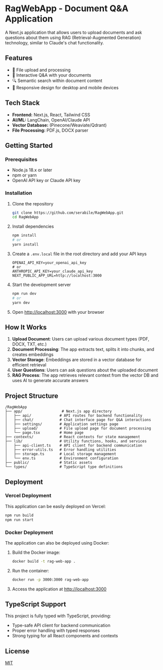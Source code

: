 # RagWebApp - Document Q&A Application

A Next.js application that allows users to upload documents and ask questions about them using RAG (Retrieval-Augmented Generation) technology, similar to Claude's chat functionality.

## Features

- 📄 File upload and processing
- 💬 Interactive Q&A with your documents
- 🔍 Semantic search within document content
- 📱 Responsive design for desktop and mobile devices

## Tech Stack

- **Frontend:** Next.js, React, Tailwind CSS
- **AI/ML:** LangChain, OpenAI/Claude API
- **Vector Database:** (Pinecone/Weaviate/Qdrant)
- **File Processing:** PDF.js, DOCX parser

## Getting Started

### Prerequisites

- Node.js 18.x or later
- npm or yarn
- OpenAI API key or Claude API key

### Installation

1. Clone the repository
   ```bash
   git clone https://github.com/serabile/RagWebApp.git
   cd RagWebApp
   ```

2. Install dependencies
   ```bash
   npm install
   # or
   yarn install
   ```

3. Create a `.env.local` file in the root directory and add your API keys
   ```
   OPENAI_API_KEY=your_openai_api_key
   # or
   ANTHROPIC_API_KEY=your_claude_api_key
   NEXT_PUBLIC_APP_URL=http://localhost:3000
   ```

4. Start the development server
   ```bash
   npm run dev
   # or
   yarn dev
   ```

5. Open [http://localhost:3000](http://localhost:3000) with your browser

## How It Works

1. **Upload Document**: Users can upload various document types (PDF, DOCX, TXT, etc.)
2. **Document Processing**: The app extracts text, splits it into chunks, and creates embeddings
3. **Vector Storage**: Embeddings are stored in a vector database for efficient retrieval
4. **User Questions**: Users can ask questions about the uploaded document
5. **RAG Process**: The app retrieves relevant context from the vector DB and uses AI to generate accurate answers

## Project Structure

```
/RagWebApp
├── app/                  # Next.js app directory
│   ├── api/             # API routes for backend functionality
│   ├── chat/            # Chat interface page for Q&A interactions
│   ├── settings/        # Application settings page
│   ├── upload/          # File upload page for document processing
│   └── page.tsx         # Home page
├── contexts/            # React contexts for state management
├── lib/                 # Utility functions, hooks, and services
│   ├── api-client.ts    # API client for backend communication
│   ├── error-utils.ts   # Error handling utilities
│   ├── storage.ts       # Local storage management
│   └── env.ts           # Environment configuration
├── public/              # Static assets
└── types/               # TypeScript type definitions
```

## Deployment

### Vercel Deployment

This application can be easily deployed on Vercel:

```bash
npm run build
npm run start
```

### Docker Deployment

The application can also be deployed using Docker:

1. Build the Docker image:
   ```bash
   docker build -t rag-web-app .
   ```

2. Run the container:
   ```bash
   docker run -p 3000:3000 rag-web-app
   ```

3. Access the application at [http://localhost:3000](http://localhost:3000)

## TypeScript Support

This project is fully typed with TypeScript, providing:

- Type-safe API client for backend communication
- Proper error handling with typed responses
- Strong typing for all React components and contexts

## License

[MIT](LICENSE)
